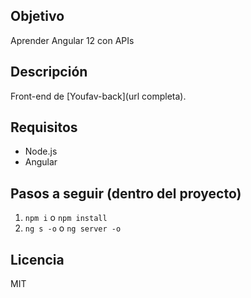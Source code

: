 ## Objetivo
Aprender Angular 12 con APIs

## Descripción
Front-end de [Youfav-back](url completa).

## Requisitos
* Node.js
* Angular

## Pasos a seguir (dentro del proyecto)
1. `npm i` o `npm install`
2. `ng s -o` o `ng server -o`

## Licencia
MIT
